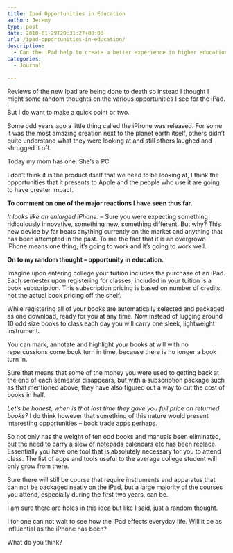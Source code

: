 ```yaml
---
title: Ipad Opportunities in Education
author: Jeremy
type: post
date: 2010-01-29T20:31:27+00:00
url: /ipad-opportunities-in-education/
description:
  - Can the iPad help to create a better experience in higher education?
categories:
  - Journal

---
```

Reviews of the new Ipad are being done to death so instead I thought I might some random thoughts on the various opportunities I see for the iPad.

But I do want to make a quick point or two.

Some odd years ago a little thing called the iPhone was released. For some it was the most amazing creation next to the planet earth itself, others didn&#8217;t quite understand what they were looking at and still others laughed and shrugged it off. 

Today my mom has one. She&#8217;s a PC.

I don&#8217;t think it is the product itself that we need to be looking at, I think the opportunities that it presents to Apple and the people who use it are going to have greater impact. 

<!--more-->


  
**To comment on one of the major reactions I have seen thus far.**

_It looks like an enlarged iPhone._ &#8211; Sure you were expecting something ridiculously innovative, something new, something different. But why? This new device by far beats anything currently on the market and anything that has been attempted in the past. To me the fact that it is an overgrown iPhone means one thing, it&#8217;s going to work and it&#8217;s going to work well. 

**On to my random thought &#8211; opportunity in education.**

Imagine upon entering college your tuition includes the purchase of an iPad. Each semester upon registering for classes, included in your tuition is a book subscription. This subscription pricing is based on number of credits, not the actual book pricing off the shelf.

While registering all of your books are automatically selected and packaged as one download, ready for you at any time. Now instead of lugging around 10 odd size books to class each day you will carry one sleek, lightweight instrument.

You can mark, annotate and highlight your books at will with no repercussions come book turn in time, because there is no longer a book turn in.

Sure that means that some of the money you were used to getting back at the end of each semester disappears, but with a subscription package such as that mentioned above, they have also figured out a way to cut the cost of books in half. 

_Let&#8217;s be honest, when is that last time they gave you full price on returned books?_ I do think however that something of this nature would present interesting opportunities &#8211; book trade apps perhaps.

So not only has the weight of ten odd books and manuals been eliminated, but the need to carry a slew of notepads calendars etc has been replace. Essentially you have one tool that is absolutely necessary for you to attend class. The list of apps and tools useful to the average college student will only grow from there.

Sure there will still be course that require instruments and apparatus that can not be packaged neatly on the iPad, but a large majority of the courses you attend, especially during the first two years, can be.

I am sure there are holes in this idea but like I said, just a random thought. 

I for one can not wait to see how the iPad effects everyday life. Will it be as influential as the iPhone has been?

What do you think?